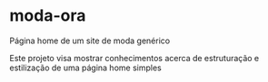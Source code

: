 # moda-ora
Página home de um site de moda genérico

Este projeto visa mostrar conhecimentos acerca de estruturação e estilização de uma página home simples
